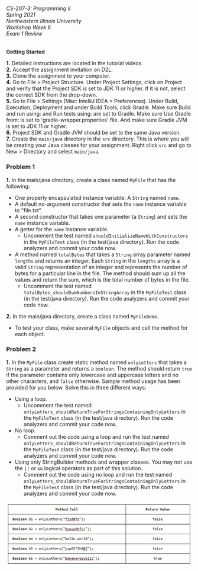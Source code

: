 ###### CS-207-3: Programming II <br> Spring 2021 <br> Northeastern Illinois University <br> Workshop Week 6 <br> Exam 1 Review

**Getting Started**

**1.** Detailed instructions are located in the tutorial videos.<br>
**2.** Accept the assignment invitation on D2L.<br>
**3.** Clone the assignment to your computer.<br>
**4.** Go to File > Project Structure. Under Project Settings, click on Project and verify that the Project SDK is set
to JDK 11 or higher.  If it is not, select the correct SDK from the drop-down.<br>
**5.** Go to File > Settings (Mac: IntelliJ IDEA > Preferences). Under Build, Execution, Deployment and under Build
Tools, click Gradle. Make sure Build and run using: and Run tests using: are set to Gradle. Make sure Use Gradle from:
is set to 'gradle-wrapper.properties' file. And make sure Gradle JVM is set to JDK 11 or higher.<br>
**6.** Project SDK and Gradle JVM should be set to the same Java version.<br>
**7.** Create the `main/java` directory in the `src` directory. This is where you will be creating your Java classes for
your assignment. Right click `src` and go to New > Directory and select `main/java`.<br>

### Problem 1

**1.** In the main/java directory, create a class named `MyFile` that has the following:
- One properly encapsulated instance variable: A `String` named `name`.
- A default no-argument constructor that sets the `name` instance variable to "file.txt".
- A second constructor that takes one parameter (a `String`) and sets the `name` instance variable.
- A getter for the `name` instance variable.
    - Uncomment the test named `shouldInitializeNameWithConstructors` in the `MyFileTest` class 
      (in the test/java directory). Run the code analyzers and commit your code now.
- A method named `totalBytes` that takes a `String` array parameter named `lengths` and returns an integer.
  Each `String` in the `lengths` array is a valid `String` representation of an integer and represents the number
  of bytes for a particular line in the file. The method should sum up all the values and return the sum,
  which is the total number of bytes in the file.
    - Uncomment the test named `totalBytes_shouldSumNumbersInStringArray` in the `MyFileTest` class
      (in the test/java directory). Run the code analyzers and commit your code now.
      
**2.** In the main/java directory, create a class named `MyFileDemo`.
- To test your class, make several `MyFile` objects and call the method for each object.

### Problem 2

**1.** In the `MyFile` class create static method named `onlyLetters` that takes a `String` as a
parameter and returns  a `boolean`.
The method should return `true` if the parameter contains only lowercase and uppercase letters and
no other characters, and `false` otherwise. Sample method usage has been provided for you below.
Solve this in three different ways:
- Using a loop.
    - Uncomment the test named `onlyLetters_shouldReturnTrueForStringsContainingOnlyLetters` in the `MyFileTest` class
      (in the test/java directory). Run the code analyzers and commit your code now.
- No loop.
    - Comment out the code using a loop and run the test named `onlyLetters_shouldReturnTrueForStringsContainingOnlyLetters` in the `MyFileTest` class
      (in the test/java directory). Run the code analyzers and commit your code now.
- Using only StringBuilder methods and wrapper classes. You may not use the `||` or `&&` logical operators as part of this solution.
    - Comment out the code using no loop and run the test named `onlyLetters_shouldReturnTrueForStringsContainingOnlyLetters` in the `MyFileTest` class
      (in the test/java directory). Run the code analyzers and commit your code now.

![output3](images/output.jpg)
